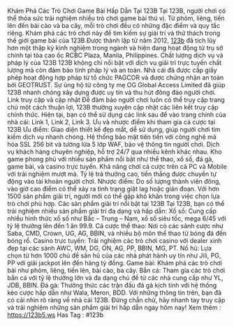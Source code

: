 Khám Phá Các Trò Chơi Game Bài Hấp Dẫn Tại 123B
Tại 123B, người chơi có thể thỏa sức trải nghiệm nhiều trò chơi game bài thú vị. Từ phỏm, liêng, tiến lên đến bài cào và ba cây, mỗi trò chơi đều có những đặc điểm và quy tắc riêng. Khám phá các trò chơi này để tìm kiếm sự giải trí và thử thách trong thế giới game bài của 123B.Được thành lập từ năm 2012, [123b](https://123b5.ws) đã tích lũy hơn một thập kỷ kinh nghiệm trong ngành và hiện đang hoạt động từ trụ sở chính tại tòa cao ốc RCBC Plaza, Manila, Philippines.
Chất lượng dịch vụ và pháp lý của 123B
123B không chỉ nổi bật với dịch vụ giải trí trực tuyến chất lượng mà còn đảm bảo tính pháp lý và an toàn. Nhà cái đã được cấp giấy phép hoạt động hợp pháp từ tổ chức PAGCOR và được chứng nhận an toàn bởi GEOTRUST. Sự ủng hộ từ công ty mẹ OG Global Access Limited đã giúp 123B nhanh chóng xây dựng được uy tín và thu hút đông đảo người chơi.
Link truy cập và cập nhật
Để đảm bảo người chơi luôn có thể truy cập trang chủ một cách thuận lợi, 123B thường xuyên cập nhật các liên kết truy cập chính thức. Hiện tại, bạn có thể sử dụng các link sau để vào trang chính của nhà cái: Link 1, Link 2, Link 3.
Ưu và nhược điểm khi tham gia cá cược tại 123B
Ưu điểm:
Giao diện thiết kế đẹp mắt, dễ sử dụng, giúp người chơi tìm kiếm dịch vụ nhanh chóng.
Hệ thống bảo mật tiên tiến với công nghệ mã hóa SSL 256 bit và tường lửa 5 lớp WAF, bảo vệ thông tin người chơi.
Dịch vụ khách hàng chuyên nghiệp, hỗ trợ 24/7 qua nhiều kênh khác nhau.
Kho game phong phú với nhiều sản phẩm nổi bật như thể thao, xổ số, đá gà, game bài, và casino trực tuyến.
Khả năng chơi cá cược trên cả PC và Mobile với trải nghiệm mượt mà.
Tỷ lệ trả thưởng cao, tiền thắng được chuyển tự động vào tài khoản người chơi.
Nhược điểm:
Do số lượng thành viên đông, vào giờ cao điểm có thể xảy ra tình trạng giật lag hoặc gián đoạn.
Với hơn 1500 sản phẩm giải trí, người mới có thể gặp khó khăn trong việc chọn lựa trò chơi phù hợp.
Các sản phẩm giải trí nổi bật tại 123B
Tại 123B, bạn có thể trải nghiệm nhiều sản phẩm giải trí đa dạng và hấp dẫn:
Xổ số: Cung cấp nhiều hình thức xổ số như Bắc – Trung – Nam, xổ số siêu tốc, mega 6/45 với tỷ lệ thưởng lên đến 1 ăn 99.9.
Cá cược thể thao: Nơi có các sảnh cược như Saba, CMD, Crown, UG, AG, BBIN, và nhiều bộ môn thể thao từ bóng đá đến bóng rổ.
Casino trực tuyến: Trải nghiệm các trò chơi casino với dealer xinh đẹp tại các sảnh AWC, WM, DG, ON, AG, PP, BBIN, MG, PT.
Nổ hũ: Lựa chọn từ hơn 1000 chủ đề săn hũ của các nhà phát hành uy tín như Jili, PG, PP với giải jackpot lên đến hàng tỷ đồng.
Game bài: Khám phá các trò chơi bài như phỏm, liêng, tiến lên, bài cào, ba cây.
Bắn cá: Tham gia các trò chơi bắn cá với tỷ lệ thưởng lớn và đa dạng chủ đề từ các nhà cung cấp như YL, JDB, BBIN.
Đá gà: Thưởng thức các trận đấu đá gà kịch tính với hệ thống kèo cược hấp dẫn như Wala, Meron, BDD.
Với những thông tin trên, bạn đã có cái nhìn rõ ràng về nhà cái 123B. Đừng chần chừ, hãy nhanh tay truy cập và trải nghiệm những sản phẩm giải trí hấp dẫn ngay hôm nay!
Xem thêm : https://123b5.ws
Has Tag : #123b


